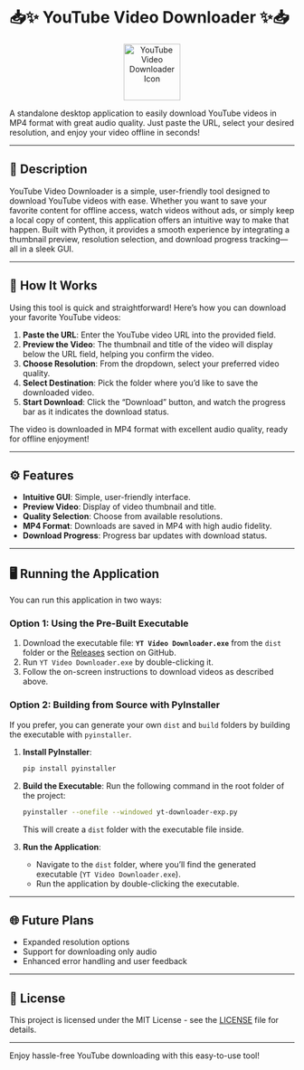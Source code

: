# 📥✨ YouTube Video Downloader ✨📥  
<p align="center">
    <img src="/main/yt-downloader-logo.ico" alt="YouTube Video Downloader Icon" width="100" height="100"/>
</p>

A standalone desktop application to easily download YouTube videos in MP4 format with great audio quality. Just paste the URL, select your desired resolution, and enjoy your video offline in seconds!

---

## 📜 Description

YouTube Video Downloader is a simple, user-friendly tool designed to download YouTube videos with ease. Whether you want to save your favorite content for offline access, watch videos without ads, or simply keep a local copy of content, this application offers an intuitive way to make that happen. Built with Python, it provides a smooth experience by integrating a thumbnail preview, resolution selection, and download progress tracking—all in a sleek GUI.

---

## 🚀 How It Works

Using this tool is quick and straightforward! Here’s how you can download your favorite YouTube videos:

1. **Paste the URL**: Enter the YouTube video URL into the provided field.
2. **Preview the Video**: The thumbnail and title of the video will display below the URL field, helping you confirm the video.
3. **Choose Resolution**: From the dropdown, select your preferred video quality.
4. **Select Destination**: Pick the folder where you’d like to save the downloaded video.
5. **Start Download**: Click the “Download” button, and watch the progress bar as it indicates the download status.

The video is downloaded in MP4 format with excellent audio quality, ready for offline enjoyment!

---

## ⚙️ Features

- **Intuitive GUI**: Simple, user-friendly interface.
- **Preview Video**: Display of video thumbnail and title.
- **Quality Selection**: Choose from available resolutions.
- **MP4 Format**: Downloads are saved in MP4 with high audio fidelity.
- **Download Progress**: Progress bar updates with download status.

---

## 🖥️ Running the Application

You can run this application in two ways:

### Option 1: Using the Pre-Built Executable
1. Download the executable file: **`YT Video Downloader.exe`** from the `dist` folder or the [Releases](https://github.com/username/repository/releases) section on GitHub.
2. Run `YT Video Downloader.exe` by double-clicking it.
3. Follow the on-screen instructions to download videos as described above.

### Option 2: Building from Source with PyInstaller
If you prefer, you can generate your own `dist` and `build` folders by building the executable with `pyinstaller`.

1. **Install PyInstaller**:
   ```bash
   pip install pyinstaller
   ```
2. **Build the Executable**:
   Run the following command in the root folder of the project:
   ```bash
   pyinstaller --onefile --windowed yt-downloader-exp.py
   ```
   This will create a `dist` folder with the executable file inside.

3. **Run the Application**:
   - Navigate to the `dist` folder, where you’ll find the generated executable (`YT Video Downloader.exe`).
   - Run the application by double-clicking the executable.

---

## 🌐 Future Plans

- Expanded resolution options
- Support for downloading only audio
- Enhanced error handling and user feedback

---

## 📄 License

This project is licensed under the MIT License - see the [LICENSE](LICENSE) file for details.

---

Enjoy hassle-free YouTube downloading with this easy-to-use tool!
